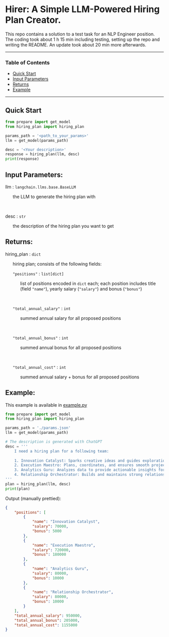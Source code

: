 # Hirer: A Simple LLM-Powered Hiring Plan Creator.

This repo contains a solution to a test task for an NLP Engineer position. The coding took about 1 h 15 min including testing, setting up the repo and writing the README. An update took about 20 min more afterwards.

---

### Table of Contents
* [Quick Start](#quick-start)
* [Input Parameters](#input-parameters)
* [Returns](#returns)
* [Example](#example)

---

## Quick Start

```python
from prepare import get_model
from hiring_plan import hiring_plan

params_path = '<path_to_your_params>'
llm = get_model(params_path)

desc = '<Your description>'
response = hiring_plan(llm, desc)
print(response)
```


## Input Parameters:

llm : `langchain.llms.base.BaseLLM`
<ul>
the LLM to generate the hiring plan with
</ul>

<br>

desc : `str`
<ul>
the description of the hiring plan you want to get
</ul>


## Returns:

hiring_plan : `dict`
<ul>
hiring plan; consists of the following fields:

<br>

`"positions"` : `list[dict]`
    <ul>
    list of positions encoded in `dict` each; each position includes title (field `"name"`), yearly salary (`"salary"`) and bonus (`"bonus"`)
    </ul>

<br>

`"total_annual_salary"` : `int`
    <ul>
    summed annual salary for all proposed positions
    </ul>

<br>

`"total_annual_bonus"` : `int`
    <ul>
    summed annual bonus for all proposed positions
    </ul>

<br>

`"total_annual_cost"` : `int`
    <ul>
    summed annual salary + bonus for all proposed positions
    </ul>
</ul>


## Example:

This example is available in [example.py](./example.py)

```python
from prepare import get_model
from hiring_plan import hiring_plan

params_path = './params.json'
llm = get_model(params_path)

# The description is generated with ChatGPT
desc = '''
    I need a hiring plan for a following team:
    
    1. Innovation Catalyst: Sparks creative ideas and guides exploration of new opportunities.
    2. Execution Maestro: Plans, coordinates, and ensures smooth project implementation.
    3. Analytics Guru: Analyzes data to provide actionable insights for decision-making.
    4. Relationship Orchestrator: Builds and maintains strong relationships with stakeholders.
'''
plan = hiring_plan(llm, desc)
print(plan)
```

Output (manually prettied):

```json
{
    "positions": [
        {
            "name": "Innovation Catalyst",
            "salary": 70000,
            "bonus": 5000
        },
        {
            "name": "Execution Maestro",
            "salary": 720000,
            "bonus": 180000
        },
        {
            "name": "Analytics Guru",
            "salary": 80000,
            "bonus": 10000
        },
        {
            "name": "Relationship Orchestrator",
            "salary": 80000,
            "bonus": 10000
        }
    ],
    "total_annual_salary": 950000,
    "total_annual_bonus": 205000,
    "total_annual_cost": 1155000
}
```
